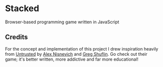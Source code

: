 # Stacked
Browser-based programming game written in JavaScript


## Credits

For the concept and implementation of this project I drew inspiration heavily from 
[Untrusted](https://github.com/AlexNisnevich/untrusted) by
[Alex Nisnevich](http://alex.nisnevich.com/) and
[Greg Shuflin](https://github.com/neunenak). Go check out their game; it's better
written, more addictive and far more educational!

